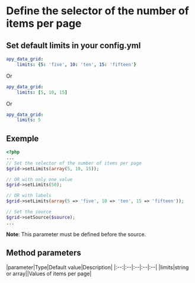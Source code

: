 Define the selector of the number of items per page
===================================================

## Set default limits in your config.yml
```yml
apy_data_grid:
    limits: {5: 'five', 10: 'ten', 15: 'fifteen'}
```
Or
```yml
apy_data_grid:
    limits: [5, 10, 15]
```
Or
```yml
apy_data_grid:
    limits: 5
```

## Exemple
```php
<?php
...
// Set the selector of the number of items per page
$grid->setLimits(array(5, 10, 15));

// OR with only one value
$grid->setLimits(50);

// OR with labels
$grid->setLimits(array(5 => 'five', 10 => 'ten', 15 => 'fifteen'));

// Set the source
$grid->setSource($source);
...
```

**Note**: This parameter must be defined before the source.

## Method parameters

|parameter|Type|Default value|Description|
|:--:|:--|:--|:--|:--|
|limits|string or array||Values of items per page|

